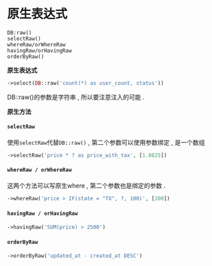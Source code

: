 # 原生表达式

```
DB:raw()
selectRaw()
whereRaw/orWhereRaw
havingRaw/orHavingRaw
orderByRaw()
```

**原生表达式**

```php
->select(DB::raw('count(*) as user_count, status'))
```

DB::raw\(\)的参数是字符串 , 所以要注意注入的可能 .

**原生方法**

#### `selectRaw`

使用`selectRaw`代替`DB::raw()` , 第二个参数可以使用参数绑定 , 是一个数组

```php
->selectRaw('price * ? as price_with_tax', [1.0825])
```

#### `whereRaw / orWhereRaw`

这两个方法可以写原生where , 第二个参数也是绑定的参数 .

```php
->whereRaw('price > IF(state = "TX", ?, 100)', [200])
```

#### `havingRaw / orHavingRaw`

```php
->havingRaw('SUM(price) > 2500')
```

#### `orderByRaw`

```php
->orderByRaw('updated_at - created_at DESC')
```



